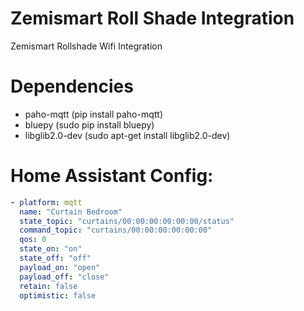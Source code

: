# Zemismart Roll Shade Integration
Zemismart Rollshade Wifi Integration

# Dependencies

- paho-mqtt (pip install paho-mqtt)
- bluepy (sudo pip install bluepy)
- libglib2.0-dev (sudo apt-get install libglib2.0-dev)

# Home Assistant Config:

```yaml
- platform: mqtt
  name: "Curtain Bedroom"
  state_topic: "curtains/00:00:00:00:00:00/status"
  command_topic: "curtains/00:00:00:00:00:00"
  qos: 0
  state_on: "on"
  state_off: "off"
  payload_on: "open"
  payload_off: "close"
  retain: false
  optimistic: false
```
